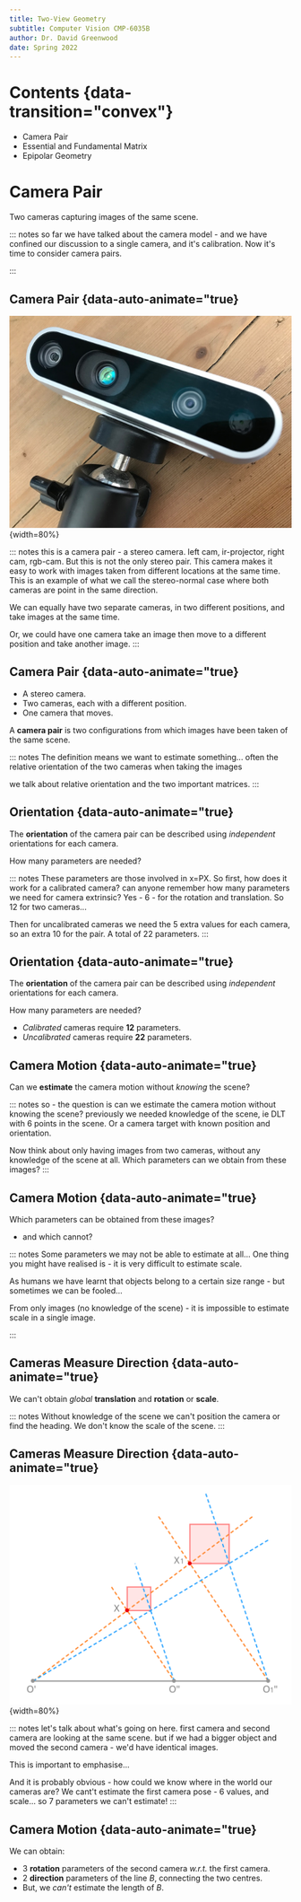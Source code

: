 ```yaml
---
title: Two-View Geometry
subtitle: Computer Vision CMP-6035B
author: Dr. David Greenwood
date: Spring 2022
---
```


# Contents {data-transition="convex"}

- Camera Pair
- Essential and Fundamental Matrix
- Epipolar Geometry

# Camera Pair

Two cameras capturing images of the same scene.

::: notes
so far we have talked about the camera model - and we have confined
our discussion to a single camera, and it's calibration.
Now it's time to consider camera pairs.

:::

## Camera Pair {data-auto-animate="true}

![A stereo camera. Intel D435](assets/jpg/intel-d435.jpg){width=80%}

::: notes
this is a camera pair - a stereo camera. left cam, ir-projector, right cam, rgb-cam.
But this is not the only stereo pair.
This camera makes it easy to work with images taken from different locations
at the same time.
This is an example of what we call the stereo-normal case
where both cameras are point in the same direction.

We can equally have two separate cameras,
in two different positions, and take images at the same time.

Or, we could have one camera take an image then move to a different position and take another image.
:::

## Camera Pair {data-auto-animate="true}

- A stereo camera.
- Two cameras, each with a different position.
- One camera that moves.

A **camera pair** is two configurations from which images have been taken of the same scene.

::: notes
The definition means we want to estimate something...
often the relative orientation of the two cameras when taking the images

we talk about relative orientation and the two important matrices.
:::

## Orientation {data-auto-animate="true}

The **orientation** of the camera pair can be described using _independent_ orientations for each camera.

How many parameters are needed?

::: notes
These parameters are those involved in x=PX.
So first, how does it work for a calibrated camera?
can anyone remember how many parameters we need for camera extrinsic? Yes - 6 - for the rotation and translation. So 12 for two cameras...

Then for uncalibrated cameras we need the 5 extra values for each camera, so an extra 10 for the pair. A total of 22 parameters.
:::

## Orientation {data-auto-animate="true}

The **orientation** of the camera pair can be described using _independent_ orientations for each camera.

How many parameters are needed?

- _Calibrated_ cameras require **12** parameters.
- _Uncalibrated_ cameras require **22** parameters.

## Camera Motion {data-auto-animate="true}

Can we **estimate** the camera motion without
_knowing_ the scene?

::: notes
so - the question is can we estimate the camera motion without knowing the scene?
previously we needed knowledge of the scene, ie DLT with 6 points in the scene.
Or a camera target with known position and orientation.

Now think about only having images from two cameras, without any knowledge of the scene at all. Which parameters can we obtain from these images?
:::

## Camera Motion {data-auto-animate="true}

Which parameters can be obtained from these images?

- and which cannot?

::: notes
Some parameters we may not be able to estimate at all...
One thing you might have realised is - it is very difficult to estimate scale.

As humans we have learnt that objects belong to a certain size range - but sometimes we can be fooled...

From only images (no knowledge of the scene) - it is impossible to estimate scale in a single image.

:::

## Cameras Measure Direction {data-auto-animate="true}

We can't obtain _global_ **translation** and **rotation** or **scale**.

::: notes
Without knowledge of the scene we can't position the camera or find the heading.
We don't know the scale of the scene.
:::

## Cameras Measure Direction {data-auto-animate="true}

![Two views](assets/svg/two-view.svg){width=80%}

::: notes
let's talk about what's going on here.
first camera and second camera are looking at the same scene.
but if we had a bigger object and moved the second camera - we'd have identical images.

This is important to emphasise...

And it is probably obvious - how could we know where in the world our cameras are?
We cant't estimate the first camera pose - 6 values, and scale...
so 7 parameters we can't estimate!
:::

## Camera Motion {data-auto-animate="true}

We can obtain:

- 3 **rotation** parameters of the second camera _w.r.t._ the first camera.
- 2 **direction** parameters of the line $B$, connecting the two centres.
- But, we _can't_ estimate the length of $B$.
